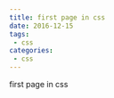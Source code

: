 ```yaml
---
title: first page in css
date: 2016-12-15
tags:
 - css
categories: 
 - css
---
```


first page in css